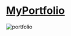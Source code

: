 # [MyPortfolio](https://sabuhi0.herokuapp.com/)
![portfolio](https://user-images.githubusercontent.com/62444892/151712037-3f828dd0-38ed-40b4-a160-bd97c41b9772.png)
